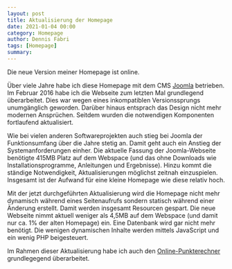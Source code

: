 ```yaml
---
layout: post
title: Aktualisierung der Homepage
date: 2021-01-04 00:00
category: Homepage
author: Dennis Fabri
tags: [Homepage]
summary: 
---
```


Die neue Version meiner Homepage ist online.

<!--more-->

Über viele Jahre habe ich diese Homepage mit dem CMS [Joomla](https://www.joomla.org/) betrieben.
Im Februar 2016 habe ich die Webseite zum letzten Mal grundlegend überarbeitet. Dies war wegen
eines inkompatiblen Versionssprungs unumgänglich geworden. Darüber hinaus entsprach das Design nicht mehr
modernen Ansprüchen. Seitdem wurden die notwendigen Komponenten fortlaufend aktualisiert.

Wie bei vielen anderen Softwareprojekten auch stieg bei Joomla der Funktionsumfang über die Jahre stetig an.
Damit geht auch ein Anstieg der Systemanforderungen einher. Die aktuelle Fassung der Joomla-Webseite benötigte
415MB Platz auf dem Webspace (und das ohne Downloads wie Installationsprogramme, Anleitungen und Ergebnisse).
Hinzu kommt die ständige Notwendigkeit, Aktualisierungen möglichst zeitnah einzuspielen. Insgesamt ist der Aufwand
für eine kleine Homepage wie diese relativ hoch.

Mit der jetzt durchgeführten Aktualisierung wird die Homepage nicht mehr dynamisch während eines Seitenaufrufs sondern
statisch während einer Änderung erstellt. Damit werden insgesamt Resourcen gespart. Die neue Webseite nimmt aktuell weniger
als 4,5MB auf dem Webspace (und damit nur ca. 1% der alten Homepage) ein. Eine Datenbank wird gar nicht mehr benötigt.
Die wenigen dynamischen Inhalte werden mittels JavaScript und ein wenig PHP beigesteuert.

Im Rahmen dieser Aktualisierung habe ich auch den [Online-Punkterechner]({{site.baseurl}}/rettungssport/punkterechner.html)
grundlegegend überarbeitet.
